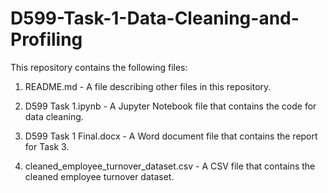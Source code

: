 # D599-Task-1-Data-Cleaning-and-Profiling

This repository contains the following files:

1. README.md - A file describing other files in this repository.

2. D599 Task 1.ipynb - A Jupyter Notebook file that contains the code for data cleaning.

3. D599 Task 1 Final.docx - A Word document file that contains the report for Task 3.

4. cleaned_employee_turnover_dataset.csv - A CSV file that contains the cleaned employee turnover dataset.
